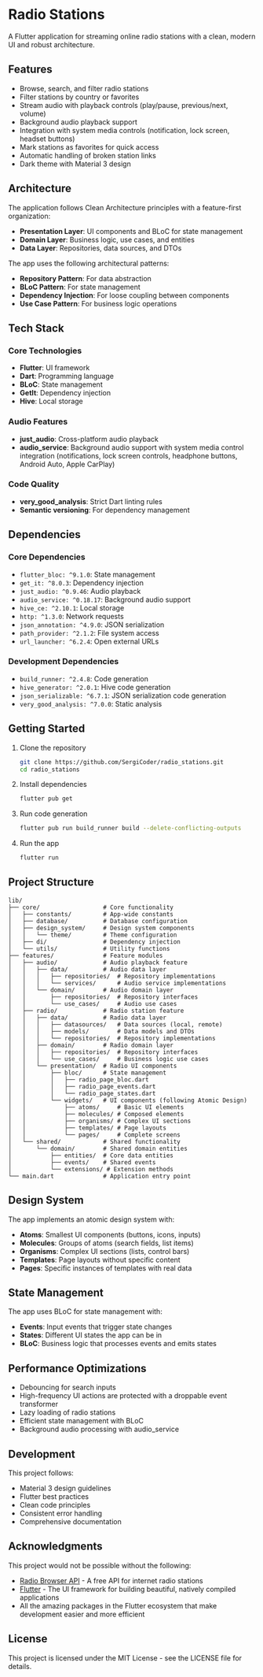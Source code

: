 # Radio Stations

A Flutter application for streaming online radio stations with a clean, modern UI and robust architecture.

## Features

- Browse, search, and filter radio stations
- Filter stations by country or favorites
- Stream audio with playback controls (play/pause, previous/next, volume)
- Background audio playback support
- Integration with system media controls (notification, lock screen, headset buttons)
- Mark stations as favorites for quick access
- Automatic handling of broken station links
- Dark theme with Material 3 design

## Architecture

The application follows Clean Architecture principles with a feature-first organization:

- **Presentation Layer**: UI components and BLoC for state management
- **Domain Layer**: Business logic, use cases, and entities
- **Data Layer**: Repositories, data sources, and DTOs

The app uses the following architectural patterns:
- **Repository Pattern**: For data abstraction
- **BLoC Pattern**: For state management
- **Dependency Injection**: For loose coupling between components
- **Use Case Pattern**: For business logic operations

## Tech Stack

### Core Technologies
- **Flutter**: UI framework
- **Dart**: Programming language
- **BLoC**: State management
- **GetIt**: Dependency injection
- **Hive**: Local storage

### Audio Features
- **just_audio**: Cross-platform audio playback
- **audio_service**: Background audio support with system media control integration (notifications, lock screen controls, headphone buttons, Android Auto, Apple CarPlay)

### Code Quality
- **very_good_analysis**: Strict Dart linting rules
- **Semantic versioning**: For dependency management

## Dependencies

### Core Dependencies
- `flutter_bloc: ^9.1.0`: State management
- `get_it: ^8.0.3`: Dependency injection
- `just_audio: ^0.9.46`: Audio playback
- `audio_service: ^0.18.17`: Background audio support
- `hive_ce: ^2.10.1`: Local storage
- `http: ^1.3.0`: Network requests
- `json_annotation: ^4.9.0`: JSON serialization
- `path_provider: ^2.1.2`: File system access
- `url_launcher: ^6.2.4`: Open external URLs

### Development Dependencies
- `build_runner: ^2.4.8`: Code generation
- `hive_generator: ^2.0.1`: Hive code generation
- `json_serializable: ^6.7.1`: JSON serialization code generation
- `very_good_analysis: ^7.0.0`: Static analysis

## Getting Started

1. Clone the repository
   ```bash
   git clone https://github.com/SergiCoder/radio_stations.git
   cd radio_stations
   ```

2. Install dependencies
   ```bash
   flutter pub get
   ```

3. Run code generation
   ```bash
   flutter pub run build_runner build --delete-conflicting-outputs
   ```

4. Run the app
   ```bash
   flutter run
   ```

## Project Structure

```
lib/
├── core/                  # Core functionality
│   ├── constants/         # App-wide constants
│   ├── database/          # Database configuration 
│   ├── design_system/     # Design system components
│   │   └── theme/         # Theme configuration
│   ├── di/                # Dependency injection
│   └── utils/             # Utility functions
├── features/              # Feature modules
│   ├── audio/             # Audio playback feature
│   │   ├── data/          # Audio data layer
│   │   │   ├── repositories/  # Repository implementations
│   │   │   └── services/      # Audio service implementations
│   │   └── domain/        # Audio domain layer
│   │       ├── repositories/  # Repository interfaces
│   │       └── use_cases/     # Audio use cases
│   ├── radio/             # Radio station feature
│   │   ├── data/          # Radio data layer
│   │   │   ├── datasources/   # Data sources (local, remote)
│   │   │   ├── models/        # Data models and DTOs
│   │   │   └── repositories/  # Repository implementations
│   │   ├── domain/        # Radio domain layer
│   │   │   ├── repositories/  # Repository interfaces 
│   │   │   └── use_cases/     # Business logic use cases
│   │   └── presentation/  # Radio UI components
│   │       ├── bloc/      # State management
│   │       │   ├── radio_page_bloc.dart
│   │       │   ├── radio_page_events.dart
│   │       │   └── radio_page_states.dart
│   │       └── widgets/   # UI components (following Atomic Design)
│   │           ├── atoms/     # Basic UI elements
│   │           ├── molecules/ # Composed elements
│   │           ├── organisms/ # Complex UI sections
│   │           ├── templates/ # Page layouts
│   │           └── pages/     # Complete screens
│   └── shared/            # Shared functionality
│       └── domain/        # Shared domain entities
│           ├── entities/  # Core data entities
│           ├── events/    # Shared events
│           └── extensions/ # Extension methods
└── main.dart              # Application entry point
```

## Design System

The app implements an atomic design system with:

- **Atoms**: Smallest UI components (buttons, icons, inputs)
- **Molecules**: Groups of atoms (search fields, list items)
- **Organisms**: Complex UI sections (lists, control bars)
- **Templates**: Page layouts without specific content
- **Pages**: Specific instances of templates with real data

## State Management

The app uses BLoC for state management with:
- **Events**: Input events that trigger state changes
- **States**: Different UI states the app can be in
- **BLoC**: Business logic that processes events and emits states

## Performance Optimizations

- Debouncing for search inputs
- High-frequency UI actions are protected with a droppable event transformer
- Lazy loading of radio stations
- Efficient state management with BLoC 
- Background audio processing with audio_service

## Development

This project follows:
- Material 3 design guidelines
- Flutter best practices
- Clean code principles
- Consistent error handling
- Comprehensive documentation

## Acknowledgments

This project would not be possible without the following:

- [Radio Browser API](https://www.radio-browser.info/) - A free API for internet radio stations
- [Flutter](https://flutter.dev/) - The UI framework for building beautiful, natively compiled applications
- All the amazing packages in the Flutter ecosystem that make development easier and more efficient

## License

This project is licensed under the MIT License - see the LICENSE file for details.